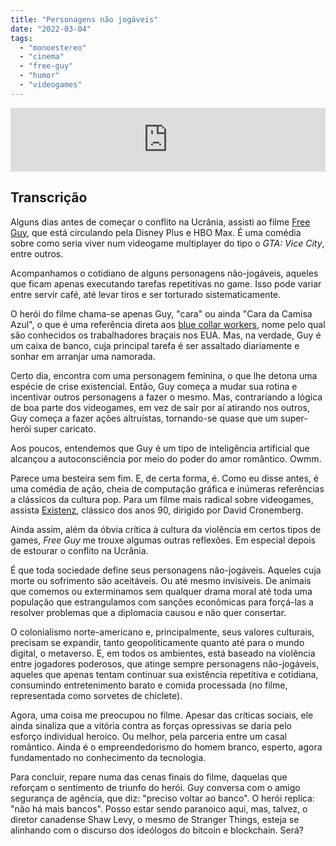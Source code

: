```yaml
---
title: "Personagens não jogáveis"
date: "2022-03-04"
tags: 
  - "monoestereo"
  - "cinema"
  - "free-guy"
  - "humor"
  - "videogames"
---
```


<iframe src="https://anchor.fm/monoestereo/embed/episodes/Personagens-no-jogveis-e1f87ga" height="102px" width="100%" frameborder="0" scrolling="no"></iframe>

## Transcrição

Alguns dias antes de começar o conflito na Ucrânia, assisti ao filme [Free Guy](https://en.wikipedia.org/wiki/Free_Guy), que está circulando pela Disney Plus e HBO Max. É uma comédia sobre como seria viver num videogame multiplayer do tipo o _GTA: Vice City_, entre outros.

Acompanhamos o cotidiano de alguns personagens não-jogáveis, aqueles que ficam apenas executando tarefas repetitivas no game. Isso pode variar entre servir café, até levar tiros e ser torturado sistematicamente.

O herói do filme chama-se apenas Guy, "cara" ou ainda "Cara da Camisa Azul", o que é uma referência direta aos [blue collar workers](https://www.merriam-webster.com/dictionary/blue-collar), nome pelo qual são conhecidos os trabalhadores braçais nos EUA. Mas, na verdade, Guy é um caixa de banco, cuja principal tarefa é ser assaltado diariamente e sonhar em arranjar uma namorada.

Certo dia, encontra com uma personagem feminina, o que lhe detona uma espécie de crise existencial. Então, Guy começa a mudar sua rotina e incentivar outros personagens a fazer o mesmo. Mas, contrariando a lógica de boa parte dos videogames, em vez de sair por aí atirando nos outros, Guy começa a fazer ações altruístas, tornando-se quase que um super-herói super caricato.

Aos poucos, entendemos que Guy é um tipo de inteligência artificial que alcançou a autoconsciência por meio do poder do amor romântico. Owmm.

Parece uma besteira sem fim. E, de certa forma, é. Como eu disse antes, é uma comédia de ação, cheia de computação gráfica e inúmeras referências a clássicos da cultura pop. Para um filme mais radical sobre videogames, assista [Existenz](https://en.wikipedia.org/wiki/Existenz), clássico dos anos 90, dirigido por David Cronemberg.

Ainda assim, além da óbvia crítica à cultura da violência em certos tipos de games, _Free Guy_ me trouxe algumas outras reflexões. Em especial depois de estourar o conflito na Ucrânia.

É que toda sociedade define seus personagens não-jogáveis. Aqueles cuja morte ou sofrimento são aceitáveis. Ou até mesmo invisíveis. De animais que comemos ou exterminamos sem qualquer drama moral até toda uma população que estrangulamos com sanções econômicas para forçá-las a resolver problemas que a diplomacia causou e não quer consertar.

O colonialismo norte-americano e, principalmente, seus valores culturais, precisam se expandir, tanto geopoliticamente quanto até para o mundo digital, o metaverso. E, em todos os ambientes, está baseado na violência entre jogadores poderosos, que atinge sempre personagens não-jogáveis, aqueles que apenas tentam continuar sua existência repetitiva e cotidiana, consumindo entretenimento barato e comida processada (no filme, representada como sorvetes de chiclete).

Agora, uma coisa me preocupou no filme. Apesar das críticas sociais, ele ainda sinaliza que a vitória contra as forças opressivas se daria pelo esforço individual heroico. Ou melhor, pela parceria entre um casal romântico. Ainda é o empreendedorismo do homem branco, esperto, agora fundamentado no conhecimento da tecnologia.

Para concluir, repare numa das cenas finais do filme, daquelas que reforçam o sentimento de triunfo do herói. Guy conversa com o amigo segurança de agência, que diz: "preciso voltar ao banco". O herói replica: "não há mais bancos". Posso estar sendo paranoico aqui, mas, talvez, o diretor canadense Shaw Levy, o mesmo de Stranger Things, esteja se alinhando com o discurso dos ideólogos do bitcoin e blockchain. Será?
